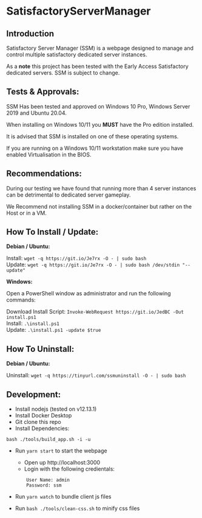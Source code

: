 # SatisfactoryServerManager

## Introduction
Satisfactory Server Manager (SSM) is a webpage designed to manage and control multiple satisfactory dedicated server instances.

As a **note** this project has been tested with the Early Access Satisfactory dedicated servers. SSM is subject to change.

## Tests & Approvals:

SSM Has been tested and approved on Windows 10 Pro, Windows Server 2019 and Ubuntu 20.04.

When installing on Windows 10/11 you **MUST** have the Pro edition installed.

It is advised that SSM is installed on one of these operating systems.

If you are running on a Windows 10/11 workstation make sure you have enabled Virtualisation in the BIOS.

## Recommendations:
During our testing we have found that running more than 4 server instances can be detrimental to dedicated server gameplay.

We Recommend not installing SSM in a docker/container but rather on the Host or in a VM.

## How To Install / Update:
**Debian / Ubuntu:**

Install: `wget -q https://git.io/Je7rx -O - | sudo bash` <br/>
Update: `wget -q https://git.io/Je7rx -O - | sudo bash /dev/stdin "--update"`

**Windows:**

Open a PowerShell window as administrator and run the following commands:

Download Install Script: `Invoke-WebRequest https://git.io/JedBC -Out install.ps1`<br/>
Install: `.\install.ps1`<br/>
Update: `.\install.ps1 -update $true`


## How To Uninstall:

**Debian / Ubuntu:**

Uninstall: `wget -q https://tinyurl.com/ssmuninstall -O - | sudo bash`


## Development:

* Install nodejs (tested on v12.13.1)
* Install Docker Desktop
* Git clone this repo
* Install Dependencies:
```
bash ./tools/build_app.sh -i -u
```
* Run `yarn start` to start the webpage
    * Open up http://localhost:3000
    * Login with the following credientals: 
    ```
        User Name: admin
        Password: ssm
    ```

* Run `yarn watch` to bundle client js files
* Run `bash ./tools/clean-css.sh` to minify css files
